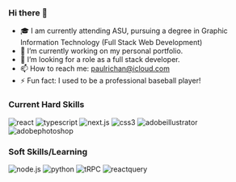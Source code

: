 ### Hi there 👋

- 🎓 I am currently attending ASU, pursuing a degree in Graphic Information Technology (Full Stack Web Development)
- 🔭 I’m currently working on my personal portfolio.
- 🤔 I’m looking for a role as a full stack developer.
- 📫 How to reach me: paulrichan@icloud.com
- ⚡ Fun fact: I used to be a professional baseball player!

### Current Hard Skills

![react](https://img.shields.io/badge/React-61DAFB?style=for-the-badge&logo=React&logoColor=white)
![typescript](https://img.shields.io/badge/TypeScript-3178C6?style=for-the-badge&logo=TypeScript&logoColor=white)
![next.js](https://img.shields.io/badge/Next.js-000000?style=for-the-badge&logo=Next.js&logoColor=white)
![css3](https://img.shields.io/badge/CSS3-1572B6?style=for-the-badge&logo=CSS3&logoColor=white)
![adobeillustrator](https://img.shields.io/badge/Illustrator-FF9A00?style=for-the-badge&logo=AdobeIllustrator&logoColor=white)
![adobephotoshop](https://img.shields.io/badge/Photoshop-31A8FF?style=for-the-badge&logo=AdobePhotoshop&logoColor=white)

### Soft Skills/Learning
![node.js](https://img.shields.io/badge/Node.js-339933?style=for-the-badge&logo=Node.js&logoColor=white)
![python](https://img.shields.io/badge/Python-3776AB?style=for-the-badge&logo=Python&logoColor=white)
![tRPC](https://img.shields.io/badge/tRPC-2596BE?style=for-the-badge&logo=tRPC&logoColor=white)
![reactquery](https://img.shields.io/badge/React%20Query-FF4154?style=for-the-badge&logo=ReactQuery&logoColor=white)
